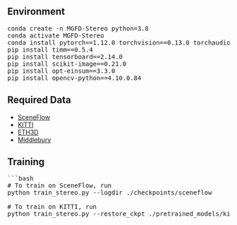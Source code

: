 ##  Environment 
<pre>
conda create -n MGFD-Stereo python=3.8
conda activate MGFD-Stereo
conda install pytorch==1.12.0 torchvision==0.13.0 torchaudio==0.12.0 cudatoolkit=11.3 -c pytorch
pip install timm==0.5.4
pip install tensorboard==2.14.0
pip install scikit-image==0.21.0
pip install opt-einsum==3.3.0
pip install opencv-python==4.10.0.84
</pre>

##  Required Data
- [SceneFlow](https://lmb.informatik.uni-freiburg.de/resources/datasets/SceneFlowDatasets.en.html)
- [KITTI](https://www.cvlibs.net/datasets/kitti/)
- [ETH3D](https://www.eth3d.net/)
- [Middlebury ](https://vision.middlebury.edu/stereo/data/)

##  Training
<pre>
```bash
# To train on SceneFlow, run
python train_stereo.py --logdir ./checkpoints/sceneflow

# To train on KITTI, run
python train_stereo.py --restore_ckpt ./pretrained_models/kitti_train.pth --train_datasets kitti

</pre>
